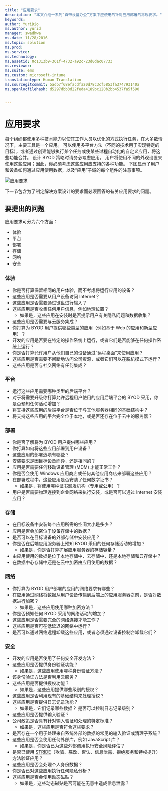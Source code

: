 ```yaml
---
title: "应用要求"
description: "本文介绍一系列“自带设备办公”方案中应使用的针对应用部署的常规要求。"
keywords: 
author: YuriDio
ms.author: yurid
manager: swadhwa
ms.date: 11/28/2016
ms.topic: solution
ms.prod: 
ms.service: 
ms.technology: 
ms.assetid: 0c1313b9-361f-4732-a92c-23d0dac07733
ms.reviewer: 
ms.suite: ems
ms.custom: microsoft-intune
translationtype: Human Translation
ms.sourcegitcommit: 5adb7f68efacdfa20d78c3cf5853fa374793140a
ms.openlocfilehash: d5297dbb3d22feda4189bc120b2bb4537fa5f590


---
```


# <a name="app-requirements"></a>应用要求

每个组织都使用多种技术能力以使其工作人员以优化的方式执行任务，在大多数情况下，主要工具是一个应用。 可以使用多平台方法（不同的技术用于实现特定的目标），或者通过创建能够执行某个任务或使某些过程自动化的自定义应用，将这些功能合并。 设计 BYOD 策略时请务必考虑应用。 用户将使用不同的外观设置来使用这些应用；因此，你必须考虑这些应用应支持的各种功能。 下图显示了用户和设备如何通过应用使用数据，以及“应用”子域的每个组件的注意事项。

![应用要求](./media/BYOD_Figure5.png)

下一节包含为了制定解决方案设计的要求而必须回答的有关应用要求的问题。

## <a name="questions-to-ask"></a>要提出的问题

应用要求可分为六个方面：

- 体验
- 平台
- 部署
- 存储
- 网络
- 安全


### <a name="experience"></a>体验

- 你是否打算保留相同的用户体验，而不考虑将运行应用的设备？
- 这些应用是否需要从用户设备访问 Internet？
- 这些应用是否需要通过键盘进行输入？
- 这些应用是否收集任何用户信息，例如地理位置？
    - 如果是，这些应用在安装时是否提示用户有关隐私问题和数据收集？
- 这些应用是否需要与云服务集成？
- 你打算为 BYOD 用户提供哪些类型的应用（例如基于 Web 的应用和新型应用）？
- 开发的应用是否要在特定的操作系统上运行，或者它们是否能够在任何操作系统上运行？
- 你是否打算允许用户从他们自己的设备通过“远程桌面”来使用应用？
- 这些应用是否需要不间断地访问公司资源，或者它们可以在脱机模式下运行？
- 这些应用是否与社交网络有任何集成？


### <a name="platform"></a>平台

- 运行这些应用需要哪种类型的后端平台？
- 对于将需要升级你打算允许远程用户使用的应用后端平台的 BYOD 采用，你是否预知任何活动增加？
- 将支持这些应用的后端平台是否位于与其他服务器相同的基础结构中？
- 将支持这些应用的平台完全位于本地，或是否还存在位于云中的服务器？


### <a name="deployment"></a>部署

- 你是否了解将为 BYOD 用户提供哪些应用？
- 你打算如何将这些应用部署到用户设备？
- 这些应用的部署选项有哪些？
- 安装要求是因目标设备而异，还是相同的？
- 应用是否需要任何移动设备管理 (MDM) 才能正常工作？
- 你是否会使用 Windows 应用商店或任何其他应用商店来部署这些应用？
- 在部署过程中，这些应用是否安装了任何数字证书？
    - 如果是，将使用哪种证书颁发机构（专用或公用）？
- 用户是否需要物理连接到企业网络来执行安装，或是否可以通过 Internet 安装应用？

### <a name="storage"></a>存储

- 在目标设备中安装每个应用所需的空间大小是多少？
- 应用是否会加密位于设备存储中的数据？
- 是否可以在目标设备的外部存储中安装应用？
- 你是否在后端应用服务器上预知 BYOD 采用的任何存储活动的增加？
    - 如果是，你是否打算扩展应用服务器的存储容量？
- 由应用使用的数据是位于本地存储中、云存储中，还是本地存储和云存储中？
- 在数据中心存储中还是在云中加密由应用使用的数据？

### <a name="network"></a>网络

- 你打算为 BYOD 用户部署的应用的网络要求有哪些？
- 在应用通过网络将数据从用户设备传输到后端上的应用服务器之前，是否对数据进行加密？
    - 如果是，这些应用使用哪种加密方法？
- 你是否预知任何 BYOD 采用的网络活动的增加？
- 这些应用是否需要完全的网络连接才能工作？
- 这些应用是否可在低延迟的网络中运行？
- 是否可以通过网络远程卸载这些应用，或者必须通过设备控制台卸载它们？

### <a name="security"></a>安全

- 开发的应用是否使用了任何安全开发方法？
- 这些应用是否提供身份验证功能？
    - 如果是，这些应用使用哪种身份验证方法？
- 该身份验证方法是否利用云服务？
- 这些应用是否提供授权功能？
    - 如果是，这些应用提供哪些级别的授权？
- 这些应用是否利用现有的基础结构来处理授权？
- 这些应用是否提供日志记录功能？
    - 如果是，它们记录哪些数据？ 是否可以控制日志记录级别？
- 这些应用是否提供输入验证？
- 公司政策是否具有针对输入验证和处理的特定标准？
    - 如果是，这些应用是否符合这些要求？
- 是否存在一个用于处理来自系统外部的数据的常见的输入验证或清理子系统？
- 这些应用是否会使用任何外部库，例如 JavaScript 库？
    - 如果是，你是否已为这些外部调用执行安全风险评估？
- 是否已使用 [STRIDE](https://msdn.microsoft.com/library/ee823878.aspx)（欺骗、篡改、否认、信息泄露、拒绝服务和特权提升）方法验证应用？
- 这些应用是否会处理个人身份数据？
- 你是否已对这些应用执行任何隐私分析？
- 这些应用是否会使用动态磁贴？
    - 如果是，这些动态磁贴是否可能在无意中造成信息泄露？




<!--HONumber=Nov16_HO4-->


